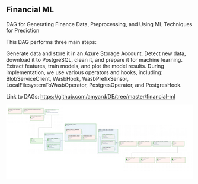 ## Financial ML
DAG for Generating Finance Data, Preprocessing, and Using ML Techniques for Prediction

This DAG performs three main steps:

Generate data and store it in an Azure Storage Account.
Detect new data, download it to PostgreSQL, clean it, and prepare it for machine learning.
Extract features, train models, and plot the model results.
During implementation, we use various operators and hooks, including: BlobServiceClient, WasbHook, WasbPrefixSensor, LocalFilesystemToWasbOperator, PostgresOperator, and PostgresHook.

Link to DAGs: https://github.com/amyard/DE/tree/master/financial-ml

![alt text](https://github.com/amyard/DE/blob/master/pipeline_finance.png?raw=true)